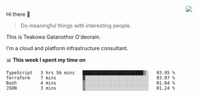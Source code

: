 <img align="right" src="https://github-readme-stats.vercel.app/api?username=Teakowa&show_icons=true&icon_color=2f80ed&text_color=718096&bg_color=ffffff&hide_title=true" />

Hi there 👋

> Do meaningful things with interesting people.

This is Teakowa Gatanothor O'deorain.

I'm a cloud and platform infrastructure consultant.

📊 **This week I spent my time on**
<!--START_SECTION:waka-->
```text
TypeScript   3 hrs 56 mins   ███████████████████████▒░   93.95 % 
Terraform    7 mins          ▓░░░░░░░░░░░░░░░░░░░░░░░░   03.07 % 
Bash         4 mins          ▒░░░░░░░░░░░░░░░░░░░░░░░░   01.64 % 
JSON         3 mins          ▒░░░░░░░░░░░░░░░░░░░░░░░░   01.24 % 
```
<!--END_SECTION:waka-->
